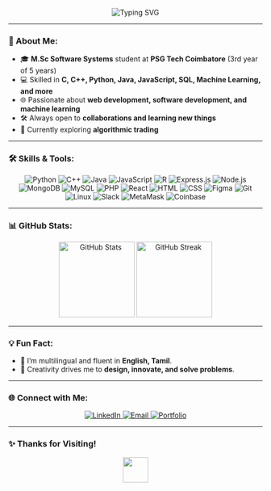 <p align="center">
  <img src="https://readme-typing-svg.demolab.com?font=Fira+Code&weight=600&size=24&pause=1000&color=3498DB&center=true&vCenter=true&width=600&lines=Hey+There!;Welcome+to+my+GitHub+Profile!;I+am+a+Passionate+Developer;Open+to+Learning+and+Collaborating" alt="Typing SVG" />
</p>


---

### 🌟 About Me:
- 🎓 **M.Sc Software Systems** student at **PSG Tech Coimbatore** (3rd year of 5 years)
- 💻 Skilled in **C, C++, Python, Java, JavaScript, SQL, Machine Learning, and more**
- 🌐 Passionate about **web development, software development, and machine learning**
- 🛠️ Always open to **collaborations and learning new things**
- 🌱 Currently exploring **algorithmic trading**

---

### 🛠️ Skills & Tools:
<p align="center">
  <!-- Programming Languages -->
  <img src="https://skillicons.dev/icons?i=python" title="Python" />
  <img src="https://skillicons.dev/icons?i=cpp" title="C++" />
  <img src="https://skillicons.dev/icons?i=java" title="Java" />
  <img src="https://skillicons.dev/icons?i=javascript" title="JavaScript" />
  <img src="https://skillicons.dev/icons?i=r" title="R" />

  <!-- Web & Backend -->
  <img src="https://skillicons.dev/icons?i=express" title="Express.js" />
  <img src="https://skillicons.dev/icons?i=nodejs" title="Node.js" />
  <img src="https://skillicons.dev/icons?i=mongodb" title="MongoDB" />
  <img src="https://skillicons.dev/icons?i=mysql" title="MySQL" />
  <img src="https://skillicons.dev/icons?i=php" title="PHP" />

  <!-- Frontend & UI -->
  <img src="https://skillicons.dev/icons?i=react" title="React" />
  <img src="https://skillicons.dev/icons?i=html" title="HTML" />
  <img src="https://skillicons.dev/icons?i=css" title="CSS" />
  <img src="https://skillicons.dev/icons?i=figma" title="Figma" />

  <!-- Tools -->
  <img src="https://skillicons.dev/icons?i=git" title="Git" />
  <img src="https://skillicons.dev/icons?i=linux" title="Linux" />

  <!-- Extra Tools (Shields.io) -->
  <img src="https://img.shields.io/badge/Slack-4A154B?style=for-the-badge&logo=slack&logoColor=white" title="Slack" />
  <img src="https://img.shields.io/badge/MetaMask-E2761B?style=for-the-badge&logo=metamask&logoColor=white" title="MetaMask" />
  <img src="https://img.shields.io/badge/Coinbase-0052FF?style=for-the-badge&logo=coinbase&logoColor=white" title="Coinbase" />
</p>

---

### 📊 GitHub Stats:
<p align="center">
  <img src="https://github-readme-stats.vercel.app/api?username=Bhavya-PR&show_icons=true&theme=radical" alt="GitHub Stats" height="150"/>
  <img src="https://streak-stats.demolab.com?user=Bhavya-PR&theme=radical" alt="GitHub Streak" height="150"/>
</p>

---

### 💡 Fun Fact:
- 🌟 I’m multilingual and fluent in **English, Tamil**.  
- 🎨 Creativity drives me to **design, innovate, and solve problems**.  

---

### 🌐 Connect with Me:
<p align="center">
  <a href="https://www.linkedin.com/in/bhavya-p-r-052ab6281/" target="_blank">
    <img src="https://img.shields.io/badge/LinkedIn-0077B5?style=for-the-badge&logo=linkedin&logoColor=white" alt="LinkedIn" />
  </a>
  <a href="mailto:22pw09@psgtech.ac.in" target="_blank">
    <img src="https://img.shields.io/badge/Email-D14836?style=for-the-badge&logo=gmail&logoColor=white" alt="Email" />
  </a>
  <a href="https://bhavyaportfolio-silk.vercel.app/" target="_blank">
    <img src="https://img.shields.io/badge/Portfolio-000?style=for-the-badge&logo=vercel&logoColor=white" alt="Portfolio" />
  </a>
</p>

---

### ✨ Thanks for Visiting!  
<p align="center">
  <img src="https://media.giphy.com/media/hvRJCLFzcasrR4ia7z/giphy.gif" width="50">
</p>

